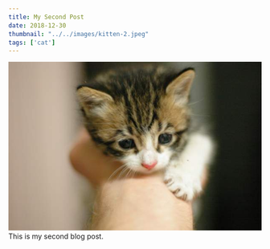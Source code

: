 ```yaml
---
title: My Second Post
date: 2018-12-30
thumbnail: "../../images/kitten-2.jpeg"
tags: ['cat']
---
```

![Kitten One](../../images/kitten-1.jpeg)
This is my second blog post.